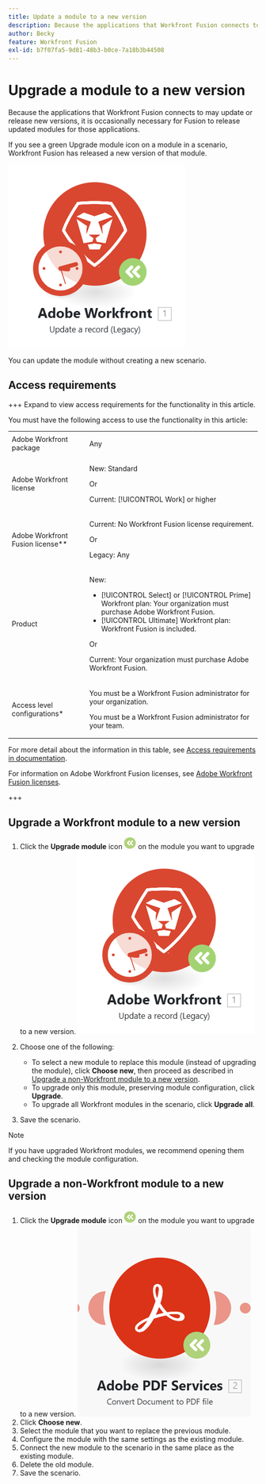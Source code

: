 ```yaml
---
title: Update a module to a new version
description: Because the applications that Workfront Fusion connects to may update or release new version, it is occasionally necessary for Fusion to release updated modules for those applications.
author: Becky
feature: Workfront Fusion
exl-id: b7f07fa5-9d81-48b3-b0ce-7a18b3b44508
---
```

# Upgrade a module to a new version

Because the applications that Workfront Fusion connects to may update or release new versions, it is occasionally necessary for Fusion to release updated modules for those applications. 

If you see a green Upgrade module icon on a module in a scenario, Workfront Fusion has released a new version of that module. 

![Update icon](assets/update-indicator-workfront.png)

You can update the module without creating a new scenario.

## Access requirements

+++ Expand to view access requirements for the functionality in this article.

You must have the following access to use the functionality in this article:

<table style="table-layout:auto">
 <col> 
 <col> 
 <tbody> 
  <tr> 
   <td role="rowheader">Adobe Workfront package</td> 
   <td> <p>Any</p> </td> 
  </tr> 
  <tr data-mc-conditions=""> 
   <td role="rowheader">Adobe Workfront license</td> 
   <td> <p>New: Standard</p><p>Or</p><p>Current: [!UICONTROL Work] or higher</p> </td> 
  </tr> 
  <tr> 
   <td role="rowheader">Adobe Workfront Fusion license**</td> 
   <td>
   <p>Current: No Workfront Fusion license requirement.</p>
   <p>Or</p>
   <p>Legacy: Any </p>
   </td> 
  </tr> 
  <tr> 
   <td role="rowheader">Product</td> 
   <td>
   <p>New:</p> <ul><li>[!UICONTROL Select] or [!UICONTROL Prime] Workfront plan: Your organization must purchase Adobe Workfront Fusion.</li><li>[!UICONTROL Ultimate] Workfront plan: Workfront Fusion is included.</li></ul>
   <p>Or</p>
   <p>Current: Your organization must purchase Adobe Workfront Fusion.</p>
   </td> 
  </tr>
  <tr data-mc-conditions=""> 
   <td role="rowheader">Access level configurations*</td> 
   <td> 
     <p>You must be a Workfront Fusion administrator for your organization.</p>
     <p>You must be a Workfront Fusion administrator for your team.</p>
   </td> 
  </tr> 
   </td> 
  </tr> 
 </tbody> 
</table>

For more detail about the information in this table, see [Access requirements in documentation](/help/workfront-fusion/references/licenses-and-roles/access-level-requirements-in-documentation.md).

For information on Adobe Workfront Fusion licenses, see [Adobe Workfront Fusion licenses](/help/workfront-fusion/set-up-and-manage-workfront-fusion/licensing-operations-overview/license-automation-vs-integration.md).

+++

## Upgrade a Workfront module to a new version

1. Click the **Upgrade module** icon ![Upgrade icon](assets/upgrade-icon.png) on the module you want to upgrade to a new version.
    ![Update icon](assets/update-indicator-workfront.png)
1. Choose one of the following:

   * To select a new module to replace this module (instead of upgrading the module), click **Choose new**, then proceed as described in [Upgrade a non-Workfront module to a new version](#upgrade-a-non-workfront-module-to-a-new-version).
   * To upgrade only this module, preserving module configuration, click **Upgrade**.
   * To upgrade all Workfront modules in the scenario, click **Upgrade all**.

1. Save the scenario.

>[!NOTE]
>
>If you have upgraded Workfront modules, we recommend opening them and checking the module configuration. 

## Upgrade a non-Workfront module to a new version

1. Click the **Upgrade module** icon ![Upgrade icon](assets/upgrade-icon.png) on the module you want to upgrade to a new version.
    ![Update icon](assets/update-indicator.png)
1. Click **Choose new**.
1. Select the module that you want to replace the previous module.
1. Configure the module with the same settings as the existing module.
1. Connect the new module to the scenario in the same place as the existing module.
1. Delete the old module.
1. Save the scenario.
